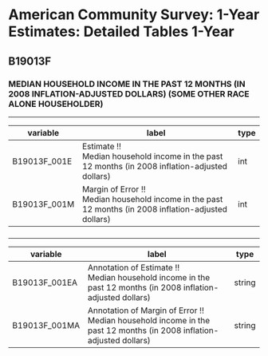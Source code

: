 # American Community Survey: 1-Year Estimates: Detailed Tables 1-Year

## B19013F

### MEDIAN HOUSEHOLD INCOME IN THE PAST 12 MONTHS (IN 2008 INFLATION-ADJUSTED DOLLARS) (SOME OTHER RACE ALONE HOUSEHOLDER)

___

| variable | label | type |
| ----- | ----- | ----- |
| B19013F_001E | Estimate !!<br>Median household income in the past 12 months (in 2008 inflation-adjusted dollars) | int |
| B19013F_001M | Margin of Error !!<br>Median household income in the past 12 months (in 2008 inflation-adjusted dollars) | int |
### 

___

| variable | label | type |
| ----- | ----- | ----- |
| B19013F_001EA | Annotation of Estimate !!<br>Median household income in the past 12 months (in 2008 inflation-adjusted dollars) | string |
| B19013F_001MA | Annotation of Margin of Error !!<br>Median household income in the past 12 months (in 2008 inflation-adjusted dollars) | string |

